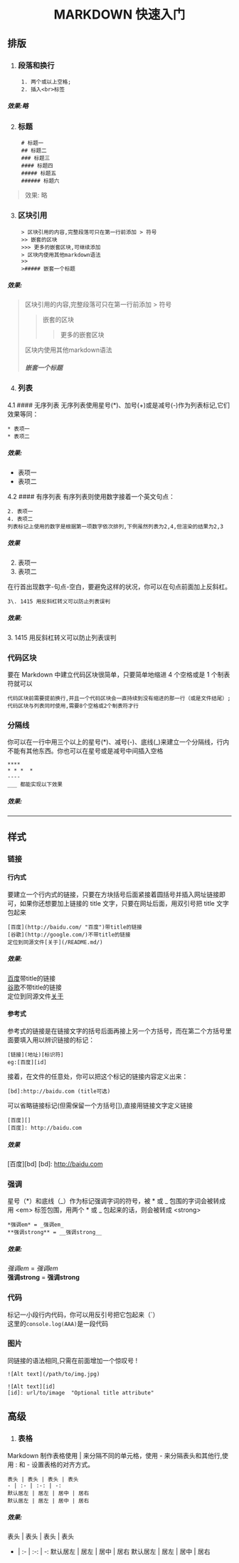  # <div align=center>MARKDOWN 快速入门
 
## 排版
1. ### 段落和换行
 
        1. 两个或以上空格;
        2. 插入<br>标签
##### 效果:略
2. ### 标题

        # 标题一
        ## 标题二
        ### 标题三
        #### 标题四
        ##### 标题五
        ###### 标题六

> 效果: 略

3. ### 区块引用
        > 区块引用的内容,完整段落可只在第一行前添加 > 符号
        >> 嵌套的区块
        >>> 更多的嵌套区块,可继续添加
        > 区块内使用其他markdown语法
        >>
        >##### 嵌套一个标题
##### 效果:
> 区块引用的内容,完整段落可只在第一行前添加 > 符号
>> 嵌套的区块
>>> 更多的嵌套区块
>>
> 区块内使用其他markdown语法
>##### 嵌套一个标题

4. ### 列表

4.1 #### 无序列表
无序列表使用星号(*)、加号(+)或是减号(-)作为列表标记,它们效果等同：
    
    * 表项一
    * 表项二

##### 效果:
* 表项一
* 表项二

4.2 #### 有序列表
有序列表则使用数字接着一个英文句点：

    2. 表项一
    4. 表项二
    列表标记上使用的数字是根据第一项数字依次排列,下例虽然列表为2,4,但渲染的结果为2,3
##### 效果
2. 表项一
4. 表项二

在行首出现数字-句点-空白，要避免这样的状况，你可以在句点前面加上反斜杠。

    3\. 1415 用反斜杠转义可以防止列表误判
##### 效果:
3\. 1415 用反斜杠转义可以防止列表误判

### 代码区块
要在 Markdown 中建立代码区块很简单，只要简单地缩进 4 个空格或是 1 个制表符就可以

    代码区块前需要提前换行,并且一个代码区块会一直持续到没有缩进的那一行（或是文件结尾）;
    代码区块与列表同时使用,需要8个空格或2个制表符才行

### 分隔线
你可以在一行中用三个以上的星号(*)、减号(-)、底线(_)来建立一个分隔线，行内不能有其他东西。你也可以在星号或是减号中间插入空格

    ****
    * * *  *
    ----
    ___ 都能实现以下效果
##### 效果:

***

## 样式
### 链接
#### 行内式
要建立一个行内式的链接，只要在方块括号后面紧接着圆括号并插入网址链接即可，如果你还想要加上链接的 title 文字，只要在网址后面，用双引号把 title 文字包起来

    [百度](http://baidu.com/ "百度")带title的链接
    [谷歌](http://google.com/)不带title的链接
    定位到同源文件[关于](/README.md/) 

##### 效果:

 [百度](http://baidu.com/ "百度")带title的链接  
 [谷歌](http://google.com/)不带title的链接   
 定位到同源文件[关于](/README.md/) 

#### 参考式
参考式的链接是在链接文字的括号后面再接上另一个方括号，而在第二个方括号里面要填入用以辨识链接的标记：

    [链接](地址)[标识符]
    eg:[百度][id]
接着，在文件的任意处，你可以把这个标记的链接内容定义出来：

    [bd]:http://baidu.com (title可选)

可以省略链接标记(但需保留一个方括号[]),直接用链接文字定义链接

    [百度][]
    [百度]: http://baidu.com
##### 效果
[百度][bd]
[bd]: http://baidu.com

### 强调
星号（*）和底线（_）作为标记强调字词的符号，被 * 或 _ 包围的字词会被转成用 \<em> 标签包围，用两个 * 或 _ 包起来的话，则会被转成 \<strong>

    *强调em* = _强调em_
    **强调strong** = __强调strong__
##### 效果:
*强调em* = _强调em_  
**强调strong** = __强调strong__

### 代码
标记一小段行内代码，你可以用反引号把它包起来（\`）  
这里的`console.log(AAA)`是一段代码
### 图片
同链接的语法相同,只需在前面增加一个惊叹号 !
    
    ![Alt text](/path/to/img.jpg)

    ![Alt text][id]
    [id]: url/to/image  "Optional title attribute"

## 高级

1. ### 表格

Markdown 制作表格使用 | 来分隔不同的单元格，使用 - 来分隔表头和其他行,使用 : 和 - 设置表格的对齐方式。

    表头 | 表头 | 表头 | 表头
    - | :- | :-: | -:
    默认居左 | 居左 | 居中 | 居右
    默认居左 | 居左 | 居中 | 居右

##### 效果:

表头 | 表头 | 表头 | 表头
- | :- | :-: | -:
默认居左 | 居左 | 居中 | 居右
默认居左 | 居左 | 居中 | 居右
   

